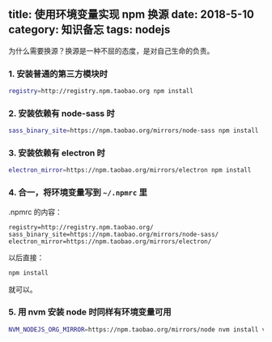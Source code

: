 title: 使用环境变量实现 npm 换源
date: 2018-5-10
category: 知识备忘
tags: nodejs
---

为什么需要换源？换源是一种不屈的态度，是对自己生命的负责。

### 1. 安装普通的第三方模块时

``` bash
registry=http://registry.npm.taobao.org npm install
```

### 2. 安装依赖有 node-sass 时

``` bash
sass_binary_site=https://npm.taobao.org/mirrors/node-sass npm install
```

### 3. 安装依赖有 electron 时

``` bash
electron_mirror=https://npm.taobao.org/mirrors/electron npm install
```

### 4. 合一，将环境变量写到 `~/.npmrc` 里

.npmrc 的内容：

``` text
registry=http://registry.npm.taobao.org/
sass_binary_site=https://npm.taobao.org/mirrors/node-sass/
electron_mirror=https://npm.taobao.org/mirrors/electron/
```

以后直接：

``` bash
npm install
```

就可以。

### 5. 用 nvm 安装 node 时同样有环境变量可用

``` bash
NVM_NODEJS_ORG_MIRROR=https://npm.taobao.org/mirrors/node nvm install v10.0.0
```
